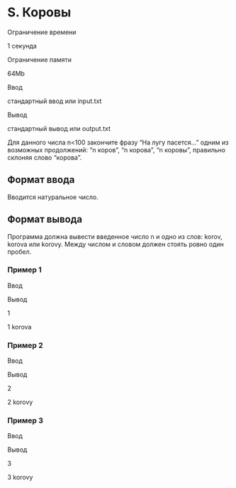 S. Коровы
=========

Ограничение времени

1 секунда

Ограничение памяти

64Mb

Ввод

стандартный ввод или input.txt

Вывод

стандартный вывод или output.txt

Для данного числа n<100 закончите фразу “На лугу пасется...” одним из возможных продолжений: “n коров”, “n корова”, “n коровы”, правильно склоняя слово “корова”.

Формат ввода
------------

Вводится натуральное число.

Формат вывода
-------------

Программа должна вывести введенное число n и одно из слов: korov, korova или korovy. Между числом и словом должен стоять ровно один пробел.

### Пример 1

Ввод

Вывод

1

1 korova

### Пример 2

Ввод

Вывод

2

2 korovy

### Пример 3

Ввод

Вывод

3

3 korovy